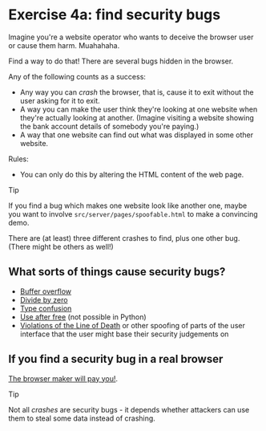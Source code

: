 # Exercise 4a: find security bugs

Imagine you're a website operator who wants to deceive the browser user or
cause them harm. Muahahaha.

Find a way to do that! There are several bugs hidden in the browser.

Any of the following counts as a success:

* Any way you can *crash* the browser, that is, cause it to exit without
  the user asking for it to exit.
* A way you can make the user think they're looking at one website
  when they're actually looking at another. (Imagine visiting a website
  showing the bank account details of somebody you're paying.)
* A way that one website can find out what was displayed in some
  other website.

Rules:
* You can only do this by altering the HTML content of the web page.

> [!TIP]
> If you find a bug which makes one website look like another one,
> maybe you want to involve `src/server/pages/spoofable.html` to make
> a convincing demo.

There are (at least) three different crashes to find, plus one other bug.
(There might be others as well!)

## What sorts of things cause security bugs?

* [Buffer overflow](https://en.wikipedia.org/wiki/Buffer_overflow)
* [Divide by zero](https://en.wikipedia.org/wiki/Division_by_zero)
* [Type confusion](https://www.microsoft.com/en-us/security/blog/2015/06/17/understanding-type-confusion-vulnerabilities-cve-2015-0336/)
* [Use after free](https://en.wikipedia.org/wiki/Dangling_pointer#use_after_free) (not possible in Python)
* [Violations of the Line of Death](https://textslashplain.com/2017/01/14/the-line-of-death/) or other spoofing of parts of the user interface that the user might base their security judgements on

## If you find a security bug in a real browser

[The browser maker will pay you!](https://bughunters.google.com/about/rules/5745167867576320/chrome-vulnerability-reward-program-rules#reward-amounts).

> [!TIP]
> Not all _crashes_ are security bugs - it depends whether attackers can
> use them to steal some data instead of crashing.